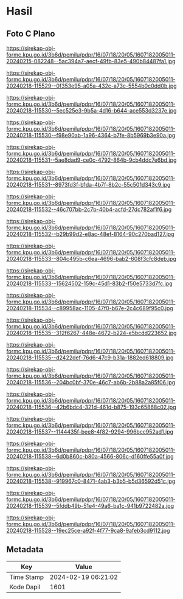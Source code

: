 # Hasil

## Foto C Plano

https://sirekap-obj-formc.kpu.go.id/3b6d/pemilu/pdpr/16/07/18/20/05/1607182005011-20240215-082248--5ac394a7-aecf-49fb-83e5-490b84487fa1.jpg

https://sirekap-obj-formc.kpu.go.id/3b6d/pemilu/pdpr/16/07/18/20/05/1607182005011-20240218-115529--0f353e95-a05a-432c-a73c-5554b0c0dd0b.jpg

https://sirekap-obj-formc.kpu.go.id/3b6d/pemilu/pdpr/16/07/18/20/05/1607182005011-20240218-115530--5ec525e3-9b5a-4d16-b644-ace553d3237e.jpg

https://sirekap-obj-formc.kpu.go.id/3b6d/pemilu/pdpr/16/07/18/20/05/1607182005011-20240218-115530--f98e90ab-1a96-4364-b7fe-8b5969b3e90a.jpg

https://sirekap-obj-formc.kpu.go.id/3b6d/pemilu/pdpr/16/07/18/20/05/1607182005011-20240218-115531--5ae8dad9-ce0c-4792-864b-9cb4ddc7e6bd.jpg

https://sirekap-obj-formc.kpu.go.id/3b6d/pemilu/pdpr/16/07/18/20/05/1607182005011-20240218-115531--8973fd3f-b1da-4b7f-8b2c-55c501d343c9.jpg

https://sirekap-obj-formc.kpu.go.id/3b6d/pemilu/pdpr/16/07/18/20/05/1607182005011-20240218-115532--46c707bb-2c7b-40b4-acfd-27dc782af1f6.jpg

https://sirekap-obj-formc.kpu.go.id/3b6d/pemilu/pdpr/16/07/18/20/05/1607182005011-20240218-115532--b29b99d2-e8ac-48ef-8164-90c270bad127.jpg

https://sirekap-obj-formc.kpu.go.id/3b6d/pemilu/pdpr/16/07/18/20/05/1607182005011-20240218-115533--804c495b-c6ea-4696-bab2-608f3cfc8deb.jpg

https://sirekap-obj-formc.kpu.go.id/3b6d/pemilu/pdpr/16/07/18/20/05/1607182005011-20240218-115533--15624502-159c-45d1-83b2-f50e5733d7fc.jpg

https://sirekap-obj-formc.kpu.go.id/3b6d/pemilu/pdpr/16/07/18/20/05/1607182005011-20240218-115534--c89958ac-1105-47f0-b67e-2c4c689f95c0.jpg

https://sirekap-obj-formc.kpu.go.id/3b6d/pemilu/pdpr/16/07/18/20/05/1607182005011-20240218-115535--312f6267-448e-4672-b224-e5bcdd223652.jpg

https://sirekap-obj-formc.kpu.go.id/3b6d/pemilu/pdpr/16/07/18/20/05/1607182005011-20240218-115535--d2422def-76d6-47c9-b31a-1882ed618809.jpg

https://sirekap-obj-formc.kpu.go.id/3b6d/pemilu/pdpr/16/07/18/20/05/1607182005011-20240218-115536--204bc0bf-370e-46c7-ab6b-2b88a2a85f06.jpg

https://sirekap-obj-formc.kpu.go.id/3b6d/pemilu/pdpr/16/07/18/20/05/1607182005011-20240218-115536--42b6bdc4-321d-461d-b875-193c65868c02.jpg

https://sirekap-obj-formc.kpu.go.id/3b6d/pemilu/pdpr/16/07/18/20/05/1607182005011-20240218-115537--1144435f-bee8-4f82-9294-996bcc952ad1.jpg

https://sirekap-obj-formc.kpu.go.id/3b6d/pemilu/pdpr/16/07/18/20/05/1607182005011-20240218-115538--6d0b860c-b80a-4566-806c-d160ffe55a0f.jpg

https://sirekap-obj-formc.kpu.go.id/3b6d/pemilu/pdpr/16/07/18/20/05/1607182005011-20240218-115538--919967c0-8471-4ab3-b3b5-b5d36592d51c.jpg

https://sirekap-obj-formc.kpu.go.id/3b6d/pemilu/pdpr/16/07/18/20/05/1607182005011-20240218-115539--5fddb49b-51e4-49a6-ba1c-941b9722482a.jpg

https://sirekap-obj-formc.kpu.go.id/3b6d/pemilu/pdpr/16/07/18/20/05/1607182005011-20240218-115528--19ec25ce-a92f-4f77-9ca8-9afeb3cd9112.jpg


## Metadata

| Key        | Value               |
| ---------- | ------------------- |
| Time Stamp | 2024-02-19 06:21:02 |
| Kode Dapil | 1601                |



